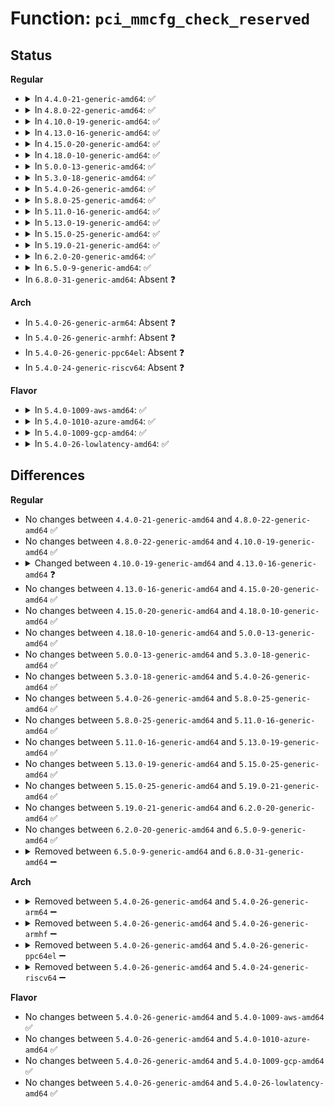 # Function: <code>pci_mmcfg_check_reserved</code>

## Status
<b>Regular</b>
<ul>
<li>
<details>
<summary>In <code>4.4.0-21-generic-amd64</code>: ✅</summary>

```c
int pci_mmcfg_check_reserved(struct device * dev, struct pci_mmcfg_region * cfg, int early)
```

```json
{
  "name": "pci_mmcfg_check_reserved",
  "collision_type": "Unique Static",
  "inline_type": "No",
  "funcs": [
    {
      "addr": 18446744071587346752,
      "name": "pci_mmcfg_check_reserved",
      "external": false,
      "loc": "arch/x86/pci/mmconfig-shared.c:497",
      "file": "arch/x86/pci/mmconfig-shared.c",
      "inline": "seen, unknown",
      "caller_inline": [],
      "caller_func": [
        "arch/x86/pci/mmconfig-shared.c:pci_mmconfig_insert"
      ]
    }
  ],
  "symbols": [
    {
      "addr": 18446744071587346752,
      "name": "pci_mmcfg_check_reserved",
      "section": ".text",
      "bind": "STB_LOCAL",
      "size": 158
    }
  ]
}
```
</details>
</li>
<li>
<details>
<summary>In <code>4.8.0-22-generic-amd64</code>: ✅</summary>

```c
int pci_mmcfg_check_reserved(struct device * dev, struct pci_mmcfg_region * cfg, int early)
```

```json
{
  "name": "pci_mmcfg_check_reserved",
  "collision_type": "Unique Static",
  "inline_type": "No",
  "funcs": [
    {
      "addr": 18446744071587846976,
      "name": "pci_mmcfg_check_reserved",
      "external": false,
      "loc": "arch/x86/pci/mmconfig-shared.c:497",
      "file": "arch/x86/pci/mmconfig-shared.c",
      "inline": "seen, unknown",
      "caller_inline": [],
      "caller_func": [
        "arch/x86/pci/mmconfig-shared.c:pci_mmconfig_insert"
      ]
    }
  ],
  "symbols": [
    {
      "addr": 18446744071587846976,
      "name": "pci_mmcfg_check_reserved",
      "section": ".text",
      "bind": "STB_LOCAL",
      "size": 158
    }
  ]
}
```
</details>
</li>
<li>
<details>
<summary>In <code>4.10.0-19-generic-amd64</code>: ✅</summary>

```c
int pci_mmcfg_check_reserved(struct device * dev, struct pci_mmcfg_region * cfg, int early)
```

```json
{
  "name": "pci_mmcfg_check_reserved",
  "collision_type": "Unique Static",
  "inline_type": "No",
  "funcs": [
    {
      "addr": 18446744071588061792,
      "name": "pci_mmcfg_check_reserved",
      "external": false,
      "loc": "arch/x86/pci/mmconfig-shared.c:497",
      "file": "arch/x86/pci/mmconfig-shared.c",
      "inline": "seen, unknown",
      "caller_inline": [],
      "caller_func": [
        "arch/x86/pci/mmconfig-shared.c:pci_mmconfig_insert"
      ]
    }
  ],
  "symbols": [
    {
      "addr": 18446744071588061792,
      "name": "pci_mmcfg_check_reserved",
      "section": ".text",
      "bind": "STB_LOCAL",
      "size": 158
    }
  ]
}
```
</details>
</li>
<li>
<details>
<summary>In <code>4.13.0-16-generic-amd64</code>: ✅</summary>

```c
bool pci_mmcfg_check_reserved(struct device * dev, struct pci_mmcfg_region * cfg, int early)
```

```json
{
  "name": "pci_mmcfg_check_reserved",
  "collision_type": "Unique Static",
  "inline_type": "No",
  "funcs": [
    {
      "addr": 18446744071588288480,
      "name": "pci_mmcfg_check_reserved",
      "external": false,
      "loc": "arch/x86/pci/mmconfig-shared.c:498",
      "file": "arch/x86/pci/mmconfig-shared.c",
      "inline": "seen, unknown",
      "caller_inline": [],
      "caller_func": [
        "arch/x86/pci/mmconfig-shared.c:pci_mmconfig_insert"
      ]
    }
  ],
  "symbols": [
    {
      "addr": 18446744071588288480,
      "name": "pci_mmcfg_check_reserved",
      "section": ".text",
      "bind": "STB_LOCAL",
      "size": 156
    }
  ]
}
```
</details>
</li>
<li>
<details>
<summary>In <code>4.15.0-20-generic-amd64</code>: ✅</summary>

```c
bool pci_mmcfg_check_reserved(struct device * dev, struct pci_mmcfg_region * cfg, int early)
```

```json
{
  "name": "pci_mmcfg_check_reserved",
  "collision_type": "Unique Static",
  "inline_type": "No",
  "funcs": [
    {
      "addr": 18446744071588853776,
      "name": "pci_mmcfg_check_reserved",
      "external": false,
      "loc": "arch/x86/pci/mmconfig-shared.c:499",
      "file": "arch/x86/pci/mmconfig-shared.c",
      "inline": "seen, unknown",
      "caller_inline": [],
      "caller_func": [
        "arch/x86/pci/mmconfig-shared.c:pci_mmconfig_insert"
      ]
    }
  ],
  "symbols": [
    {
      "addr": 18446744071588853776,
      "name": "pci_mmcfg_check_reserved",
      "section": ".text",
      "bind": "STB_LOCAL",
      "size": 156
    }
  ]
}
```
</details>
</li>
<li>
<details>
<summary>In <code>4.18.0-10-generic-amd64</code>: ✅</summary>

```c
bool pci_mmcfg_check_reserved(struct device * dev, struct pci_mmcfg_region * cfg, int early)
```

```json
{
  "name": "pci_mmcfg_check_reserved",
  "collision_type": "Unique Static",
  "inline_type": "No",
  "funcs": [
    {
      "addr": 18446744071589232928,
      "name": "pci_mmcfg_check_reserved",
      "external": false,
      "loc": "arch/x86/pci/mmconfig-shared.c:499",
      "file": "arch/x86/pci/mmconfig-shared.c",
      "inline": "seen, unknown",
      "caller_inline": [],
      "caller_func": [
        "arch/x86/pci/mmconfig-shared.c:pci_mmconfig_insert",
        "arch/x86/pci/mmconfig-shared.c:__pci_mmcfg_init"
      ]
    }
  ],
  "symbols": [
    {
      "addr": 18446744071589232928,
      "name": "pci_mmcfg_check_reserved",
      "section": ".text",
      "bind": "STB_LOCAL",
      "size": 158
    }
  ]
}
```
</details>
</li>
<li>
<details>
<summary>In <code>5.0.0-13-generic-amd64</code>: ✅</summary>

```c
bool pci_mmcfg_check_reserved(struct device * dev, struct pci_mmcfg_region * cfg, int early)
```

```json
{
  "name": "pci_mmcfg_check_reserved",
  "collision_type": "Unique Static",
  "inline_type": "No",
  "funcs": [
    {
      "addr": 18446744071589476048,
      "name": "pci_mmcfg_check_reserved",
      "external": false,
      "loc": "arch/x86/pci/mmconfig-shared.c:499",
      "file": "arch/x86/pci/mmconfig-shared.c",
      "inline": "seen, unknown",
      "caller_inline": [],
      "caller_func": [
        "arch/x86/pci/mmconfig-shared.c:pci_mmconfig_insert",
        "arch/x86/pci/mmconfig-shared.c:__pci_mmcfg_init"
      ]
    }
  ],
  "symbols": [
    {
      "addr": 18446744071589476048,
      "name": "pci_mmcfg_check_reserved",
      "section": ".text",
      "bind": "STB_LOCAL",
      "size": 158
    }
  ]
}
```
</details>
</li>
<li>
<details>
<summary>In <code>5.3.0-18-generic-amd64</code>: ✅</summary>

```c
bool pci_mmcfg_check_reserved(struct device * dev, struct pci_mmcfg_region * cfg, int early)
```

```json
{
  "name": "pci_mmcfg_check_reserved",
  "collision_type": "Unique Static",
  "inline_type": "No",
  "funcs": [
    {
      "addr": 18446744071589935184,
      "name": "pci_mmcfg_check_reserved",
      "external": false,
      "loc": "arch/x86/pci/mmconfig-shared.c:499",
      "file": "arch/x86/pci/mmconfig-shared.c",
      "inline": "seen, unknown",
      "caller_inline": [],
      "caller_func": [
        "arch/x86/pci/mmconfig-shared.c:pci_mmconfig_insert",
        "arch/x86/pci/mmconfig-shared.c:__pci_mmcfg_init"
      ]
    }
  ],
  "symbols": [
    {
      "addr": 18446744071589935184,
      "name": "pci_mmcfg_check_reserved",
      "section": ".text",
      "bind": "STB_LOCAL",
      "size": 161
    }
  ]
}
```
</details>
</li>
<li>
<details>
<summary>In <code>5.4.0-26-generic-amd64</code>: ✅</summary>

```c
bool pci_mmcfg_check_reserved(struct device * dev, struct pci_mmcfg_region * cfg, int early)
```

```json
{
  "name": "pci_mmcfg_check_reserved",
  "collision_type": "Unique Static",
  "inline_type": "No",
  "funcs": [
    {
      "addr": 18446744071590162736,
      "name": "pci_mmcfg_check_reserved",
      "external": false,
      "loc": "arch/x86/pci/mmconfig-shared.c:500",
      "file": "arch/x86/pci/mmconfig-shared.c",
      "inline": "seen, unknown",
      "caller_inline": [],
      "caller_func": [
        "arch/x86/pci/mmconfig-shared.c:pci_mmconfig_insert",
        "arch/x86/pci/mmconfig-shared.c:__pci_mmcfg_init"
      ]
    }
  ],
  "symbols": [
    {
      "addr": 18446744071590162736,
      "name": "pci_mmcfg_check_reserved",
      "section": ".text",
      "bind": "STB_LOCAL",
      "size": 161
    }
  ]
}
```
</details>
</li>
<li>
<details>
<summary>In <code>5.8.0-25-generic-amd64</code>: ✅</summary>

```c
bool pci_mmcfg_check_reserved(struct device * dev, struct pci_mmcfg_region * cfg, int early)
```

```json
{
  "name": "pci_mmcfg_check_reserved",
  "collision_type": "Unique Static",
  "inline_type": "No",
  "funcs": [
    {
      "addr": 18446744071591179824,
      "name": "pci_mmcfg_check_reserved",
      "external": false,
      "loc": "arch/x86/pci/mmconfig-shared.c:500",
      "file": "arch/x86/pci/mmconfig-shared.c",
      "inline": "seen, unknown",
      "caller_inline": [],
      "caller_func": [
        "arch/x86/pci/mmconfig-shared.c:pci_mmconfig_insert",
        "arch/x86/pci/mmconfig-shared.c:__pci_mmcfg_init"
      ]
    }
  ],
  "symbols": [
    {
      "addr": 18446744071591179824,
      "name": "pci_mmcfg_check_reserved",
      "section": ".text",
      "bind": "STB_LOCAL",
      "size": 161
    }
  ]
}
```
</details>
</li>
<li>
<details>
<summary>In <code>5.11.0-16-generic-amd64</code>: ✅</summary>

```c
bool pci_mmcfg_check_reserved(struct device * dev, struct pci_mmcfg_region * cfg, int early)
```

```json
{
  "name": "pci_mmcfg_check_reserved",
  "collision_type": "Unique Static",
  "inline_type": "No",
  "funcs": [
    {
      "addr": 18446744071591675232,
      "name": "pci_mmcfg_check_reserved",
      "external": false,
      "loc": "arch/x86/pci/mmconfig-shared.c:500",
      "file": "arch/x86/pci/mmconfig-shared.c",
      "inline": "seen, unknown",
      "caller_inline": [],
      "caller_func": [
        "arch/x86/pci/mmconfig-shared.c:pci_mmconfig_insert",
        "arch/x86/pci/mmconfig-shared.c:__pci_mmcfg_init"
      ]
    }
  ],
  "symbols": [
    {
      "addr": 18446744071591675232,
      "name": "pci_mmcfg_check_reserved",
      "section": ".text",
      "bind": "STB_LOCAL",
      "size": 161
    }
  ]
}
```
</details>
</li>
<li>
<details>
<summary>In <code>5.13.0-19-generic-amd64</code>: ✅</summary>

```c
bool pci_mmcfg_check_reserved(struct device * dev, struct pci_mmcfg_region * cfg, int early)
```

```json
{
  "name": "pci_mmcfg_check_reserved",
  "collision_type": "Unique Static",
  "inline_type": "No",
  "funcs": [
    {
      "addr": 18446744071591619072,
      "name": "pci_mmcfg_check_reserved",
      "external": false,
      "loc": "arch/x86/pci/mmconfig-shared.c:500",
      "file": "arch/x86/pci/mmconfig-shared.c",
      "inline": "seen, unknown",
      "caller_inline": [],
      "caller_func": [
        "arch/x86/pci/mmconfig-shared.c:pci_mmconfig_insert",
        "arch/x86/pci/mmconfig-shared.c:__pci_mmcfg_init"
      ]
    }
  ],
  "symbols": [
    {
      "addr": 18446744071591619072,
      "name": "pci_mmcfg_check_reserved",
      "section": ".text",
      "bind": "STB_LOCAL",
      "size": 161
    }
  ]
}
```
</details>
</li>
<li>
<details>
<summary>In <code>5.15.0-25-generic-amd64</code>: ✅</summary>

```c
bool pci_mmcfg_check_reserved(struct device * dev, struct pci_mmcfg_region * cfg, int early)
```

```json
{
  "name": "pci_mmcfg_check_reserved",
  "collision_type": "Unique Static",
  "inline_type": "No",
  "funcs": [
    {
      "addr": 18446744071592792272,
      "name": "pci_mmcfg_check_reserved",
      "external": false,
      "loc": "arch/x86/pci/mmconfig-shared.c:500",
      "file": "arch/x86/pci/mmconfig-shared.c",
      "inline": "seen, unknown",
      "caller_inline": [],
      "caller_func": [
        "arch/x86/pci/mmconfig-shared.c:pci_mmconfig_insert",
        "arch/x86/pci/mmconfig-shared.c:__pci_mmcfg_init"
      ]
    }
  ],
  "symbols": [
    {
      "addr": 18446744071592792272,
      "name": "pci_mmcfg_check_reserved",
      "section": ".text",
      "bind": "STB_LOCAL",
      "size": 213
    }
  ]
}
```
</details>
</li>
<li>
<details>
<summary>In <code>5.19.0-21-generic-amd64</code>: ✅</summary>

```c
bool pci_mmcfg_check_reserved(struct device * dev, struct pci_mmcfg_region * cfg, int early)
```

```json
{
  "name": "pci_mmcfg_check_reserved",
  "collision_type": "Unique Static",
  "inline_type": "No",
  "funcs": [
    {
      "addr": 18446744071594691952,
      "name": "pci_mmcfg_check_reserved",
      "external": false,
      "loc": "arch/x86/pci/mmconfig-shared.c:500",
      "file": "arch/x86/pci/mmconfig-shared.c",
      "inline": "seen, unknown",
      "caller_inline": [],
      "caller_func": [
        "arch/x86/pci/mmconfig-shared.c:pci_mmconfig_insert",
        "arch/x86/pci/mmconfig-shared.c:__pci_mmcfg_init"
      ]
    }
  ],
  "symbols": [
    {
      "addr": 18446744071594691952,
      "name": "pci_mmcfg_check_reserved",
      "section": ".text",
      "bind": "STB_LOCAL",
      "size": 248
    }
  ]
}
```
</details>
</li>
<li>
<details>
<summary>In <code>6.2.0-20-generic-amd64</code>: ✅</summary>

```c
bool pci_mmcfg_check_reserved(struct device * dev, struct pci_mmcfg_region * cfg, int early)
```

```json
{
  "name": "pci_mmcfg_check_reserved",
  "collision_type": "Unique Static",
  "inline_type": "No",
  "funcs": [
    {
      "addr": 18446744071596428848,
      "name": "pci_mmcfg_check_reserved",
      "external": false,
      "loc": "arch/x86/pci/mmconfig-shared.c:526",
      "file": "arch/x86/pci/mmconfig-shared.c",
      "inline": "seen, unknown",
      "caller_inline": [],
      "caller_func": [
        "arch/x86/pci/mmconfig-shared.c:pci_mmconfig_insert",
        "arch/x86/pci/mmconfig-shared.c:__pci_mmcfg_init"
      ]
    }
  ],
  "symbols": [
    {
      "addr": 18446744071596428848,
      "name": "pci_mmcfg_check_reserved",
      "section": ".text",
      "bind": "STB_LOCAL",
      "size": 284
    }
  ]
}
```
</details>
</li>
<li>
<details>
<summary>In <code>6.5.0-9-generic-amd64</code>: ✅</summary>

```c
bool pci_mmcfg_check_reserved(struct device * dev, struct pci_mmcfg_region * cfg, int early)
```

```json
{
  "name": "pci_mmcfg_check_reserved",
  "collision_type": "Unique Static",
  "inline_type": "No",
  "funcs": [
    {
      "addr": 18446744071596969632,
      "name": "pci_mmcfg_check_reserved",
      "external": false,
      "loc": "arch/x86/pci/mmconfig-shared.c:526",
      "file": "arch/x86/pci/mmconfig-shared.c",
      "inline": "seen, unknown",
      "caller_inline": [],
      "caller_func": [
        "arch/x86/pci/mmconfig-shared.c:pci_mmconfig_insert",
        "arch/x86/pci/mmconfig-shared.c:__pci_mmcfg_init"
      ]
    }
  ],
  "symbols": [
    {
      "addr": 18446744071596969632,
      "name": "pci_mmcfg_check_reserved",
      "section": ".text",
      "bind": "STB_LOCAL",
      "size": 285
    }
  ]
}
```
</details>
</li>
<li>
In <code>6.8.0-31-generic-amd64</code>: Absent ❓
</li>
</ul>
<b>Arch</b>
<ul>
<li>
In <code>5.4.0-26-generic-arm64</code>: Absent ❓
</li>
<li>
In <code>5.4.0-26-generic-armhf</code>: Absent ❓
</li>
<li>
In <code>5.4.0-26-generic-ppc64el</code>: Absent ❓
</li>
<li>
In <code>5.4.0-24-generic-riscv64</code>: Absent ❓
</li>
</ul>
<b>Flavor</b>
<ul>
<li>
<details>
<summary>In <code>5.4.0-1009-aws-amd64</code>: ✅</summary>

```c
bool pci_mmcfg_check_reserved(struct device * dev, struct pci_mmcfg_region * cfg, int early)
```

```json
{
  "name": "pci_mmcfg_check_reserved",
  "collision_type": "Unique Static",
  "inline_type": "No",
  "funcs": [
    {
      "addr": 18446744071589765024,
      "name": "pci_mmcfg_check_reserved",
      "external": false,
      "loc": "arch/x86/pci/mmconfig-shared.c:500",
      "file": "arch/x86/pci/mmconfig-shared.c",
      "inline": "seen, unknown",
      "caller_inline": [],
      "caller_func": [
        "arch/x86/pci/mmconfig-shared.c:pci_mmconfig_insert",
        "arch/x86/pci/mmconfig-shared.c:__pci_mmcfg_init"
      ]
    }
  ],
  "symbols": [
    {
      "addr": 18446744071589765024,
      "name": "pci_mmcfg_check_reserved",
      "section": ".text",
      "bind": "STB_LOCAL",
      "size": 161
    }
  ]
}
```
</details>
</li>
<li>
<details>
<summary>In <code>5.4.0-1010-azure-amd64</code>: ✅</summary>

```c
bool pci_mmcfg_check_reserved(struct device * dev, struct pci_mmcfg_region * cfg, int early)
```

```json
{
  "name": "pci_mmcfg_check_reserved",
  "collision_type": "Unique Static",
  "inline_type": "No",
  "funcs": [
    {
      "addr": 18446744071589487728,
      "name": "pci_mmcfg_check_reserved",
      "external": false,
      "loc": "arch/x86/pci/mmconfig-shared.c:500",
      "file": "arch/x86/pci/mmconfig-shared.c",
      "inline": "seen, unknown",
      "caller_inline": [],
      "caller_func": [
        "arch/x86/pci/mmconfig-shared.c:pci_mmconfig_insert",
        "arch/x86/pci/mmconfig-shared.c:__pci_mmcfg_init"
      ]
    }
  ],
  "symbols": [
    {
      "addr": 18446744071589487728,
      "name": "pci_mmcfg_check_reserved",
      "section": ".text",
      "bind": "STB_LOCAL",
      "size": 161
    }
  ]
}
```
</details>
</li>
<li>
<details>
<summary>In <code>5.4.0-1009-gcp-amd64</code>: ✅</summary>

```c
bool pci_mmcfg_check_reserved(struct device * dev, struct pci_mmcfg_region * cfg, int early)
```

```json
{
  "name": "pci_mmcfg_check_reserved",
  "collision_type": "Unique Static",
  "inline_type": "No",
  "funcs": [
    {
      "addr": 18446744071590208432,
      "name": "pci_mmcfg_check_reserved",
      "external": false,
      "loc": "arch/x86/pci/mmconfig-shared.c:500",
      "file": "arch/x86/pci/mmconfig-shared.c",
      "inline": "seen, unknown",
      "caller_inline": [],
      "caller_func": [
        "arch/x86/pci/mmconfig-shared.c:pci_mmconfig_insert",
        "arch/x86/pci/mmconfig-shared.c:__pci_mmcfg_init"
      ]
    }
  ],
  "symbols": [
    {
      "addr": 18446744071590208432,
      "name": "pci_mmcfg_check_reserved",
      "section": ".text",
      "bind": "STB_LOCAL",
      "size": 161
    }
  ]
}
```
</details>
</li>
<li>
<details>
<summary>In <code>5.4.0-26-lowlatency-amd64</code>: ✅</summary>

```c
bool pci_mmcfg_check_reserved(struct device * dev, struct pci_mmcfg_region * cfg, int early)
```

```json
{
  "name": "pci_mmcfg_check_reserved",
  "collision_type": "Unique Static",
  "inline_type": "No",
  "funcs": [
    {
      "addr": 18446744071590258800,
      "name": "pci_mmcfg_check_reserved",
      "external": false,
      "loc": "arch/x86/pci/mmconfig-shared.c:500",
      "file": "arch/x86/pci/mmconfig-shared.c",
      "inline": "seen, unknown",
      "caller_inline": [],
      "caller_func": [
        "arch/x86/pci/mmconfig-shared.c:pci_mmconfig_insert",
        "arch/x86/pci/mmconfig-shared.c:__pci_mmcfg_init"
      ]
    }
  ],
  "symbols": [
    {
      "addr": 18446744071590258800,
      "name": "pci_mmcfg_check_reserved",
      "section": ".text",
      "bind": "STB_LOCAL",
      "size": 161
    }
  ]
}
```
</details>
</li>
</ul>

## Differences
<b>Regular</b>
<ul>
<li>
No changes between <code>4.4.0-21-generic-amd64</code> and <code>4.8.0-22-generic-amd64</code> ✅
</li>
<li>
No changes between <code>4.8.0-22-generic-amd64</code> and <code>4.10.0-19-generic-amd64</code> ✅
</li>
<li>
<details>
<summary>Changed between <code>4.10.0-19-generic-amd64</code> and <code>4.13.0-16-generic-amd64</code> ❓</summary>
<ul>
<li>
<b>Return type changed. </b>
<code>int</code> ➡️ <code>bool</code>
</li>
</ul>
</details>
</li>
<li>
No changes between <code>4.13.0-16-generic-amd64</code> and <code>4.15.0-20-generic-amd64</code> ✅
</li>
<li>
No changes between <code>4.15.0-20-generic-amd64</code> and <code>4.18.0-10-generic-amd64</code> ✅
</li>
<li>
No changes between <code>4.18.0-10-generic-amd64</code> and <code>5.0.0-13-generic-amd64</code> ✅
</li>
<li>
No changes between <code>5.0.0-13-generic-amd64</code> and <code>5.3.0-18-generic-amd64</code> ✅
</li>
<li>
No changes between <code>5.3.0-18-generic-amd64</code> and <code>5.4.0-26-generic-amd64</code> ✅
</li>
<li>
No changes between <code>5.4.0-26-generic-amd64</code> and <code>5.8.0-25-generic-amd64</code> ✅
</li>
<li>
No changes between <code>5.8.0-25-generic-amd64</code> and <code>5.11.0-16-generic-amd64</code> ✅
</li>
<li>
No changes between <code>5.11.0-16-generic-amd64</code> and <code>5.13.0-19-generic-amd64</code> ✅
</li>
<li>
No changes between <code>5.13.0-19-generic-amd64</code> and <code>5.15.0-25-generic-amd64</code> ✅
</li>
<li>
No changes between <code>5.15.0-25-generic-amd64</code> and <code>5.19.0-21-generic-amd64</code> ✅
</li>
<li>
No changes between <code>5.19.0-21-generic-amd64</code> and <code>6.2.0-20-generic-amd64</code> ✅
</li>
<li>
No changes between <code>6.2.0-20-generic-amd64</code> and <code>6.5.0-9-generic-amd64</code> ✅
</li>
<li>
<details>
<summary>Removed between <code>6.5.0-9-generic-amd64</code> and <code>6.8.0-31-generic-amd64</code> ➖</summary>

```c
bool pci_mmcfg_check_reserved(struct device * dev, struct pci_mmcfg_region * cfg, int early)
```
</details>
</li>
</ul>
<b>Arch</b>
<ul>
<li>
<details>
<summary>Removed between <code>5.4.0-26-generic-amd64</code> and <code>5.4.0-26-generic-arm64</code> ➖</summary>

```c
bool pci_mmcfg_check_reserved(struct device * dev, struct pci_mmcfg_region * cfg, int early)
```
</details>
</li>
<li>
<details>
<summary>Removed between <code>5.4.0-26-generic-amd64</code> and <code>5.4.0-26-generic-armhf</code> ➖</summary>

```c
bool pci_mmcfg_check_reserved(struct device * dev, struct pci_mmcfg_region * cfg, int early)
```
</details>
</li>
<li>
<details>
<summary>Removed between <code>5.4.0-26-generic-amd64</code> and <code>5.4.0-26-generic-ppc64el</code> ➖</summary>

```c
bool pci_mmcfg_check_reserved(struct device * dev, struct pci_mmcfg_region * cfg, int early)
```
</details>
</li>
<li>
<details>
<summary>Removed between <code>5.4.0-26-generic-amd64</code> and <code>5.4.0-24-generic-riscv64</code> ➖</summary>

```c
bool pci_mmcfg_check_reserved(struct device * dev, struct pci_mmcfg_region * cfg, int early)
```
</details>
</li>
</ul>
<b>Flavor</b>
<ul>
<li>
No changes between <code>5.4.0-26-generic-amd64</code> and <code>5.4.0-1009-aws-amd64</code> ✅
</li>
<li>
No changes between <code>5.4.0-26-generic-amd64</code> and <code>5.4.0-1010-azure-amd64</code> ✅
</li>
<li>
No changes between <code>5.4.0-26-generic-amd64</code> and <code>5.4.0-1009-gcp-amd64</code> ✅
</li>
<li>
No changes between <code>5.4.0-26-generic-amd64</code> and <code>5.4.0-26-lowlatency-amd64</code> ✅
</li>
</ul>
